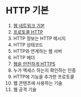 # HTTP 기본

1. [웹 네트워크 기본](1./)
2. [프로토콜 HTTP](2.-http.md)
3. HTTP 정보는 HTTP 메시지
4. HTTP 상태코드
5. HTTP와 연계하는 웹 서버
6. HTTP 헤더
7. [웹을 안전하게 HTTPS](7.-https/)
8. 누가 액세스 하는지 확인하는 인증
9. HTTP에 기능을 추가한 프로토콜
10. 웹 콘텐츠에 사용하는 기술
11. 웹 공격 기술






